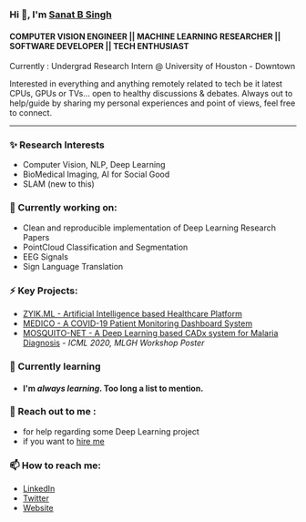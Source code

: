 ### Hi 👋, I'm [Sanat B Singh](https://snatsingh.github.io)
#### COMPUTER VISION ENGINEER || MACHINE LEARNING RESEARCHER || SOFTWARE DEVELOPER || TECH ENTHUSIAST

Currently : Undergrad Research Intern @ University of Houston - Downtown

Interested in everything and anything remotely related to tech be it latest CPUs, GPUs or TVs... open to healthy discussions & debates.
Always out to help/guide by sharing my personal experiences and point of views, feel free to connect.

---
### ✨ Research Interests
- Computer Vision, NLP, Deep Learning
- BioMedical Imaging, AI for Social Good
- SLAM (new to this)

### 🔭 Currently working on:
- Clean and reproducible implementation of Deep Learning Research Papers
- PointCloud Classification and Segmentation
- EEG Signals
- Sign Language Translation

### ⚡ Key Projects:
- [ZYIK.ML - Artificial Intelligence based Healthcare Platform](https://zyik.ml/)
- [MEDICO - A COVID-19 Patient Monitoring Dashboard System](http://zyik-medico.herokuapp.com/index.html)
- [MOSQUITO-NET - A Deep Learning based CADx system for Malaria Diagnosis](https://drive.google.com/file/d/1OoCqThpsm9N38eUTGNmxwRhVat8IxWVl/view) - *ICML 2020, MLGH Workshop Poster*

### 🌱 Currently learning
- #### I'm *always learning*. Too long a list to mention. 

### 💬 Reach out to me :
- for help regarding some Deep Learning project
- if you want to [hire me](https://sanatbsingh.ml/files/cv.pdf)

### 📫 How to reach me:
- [LinkedIn](https://www.linkedin.com/in/sanatbsingh/)
- [Twitter](https://twitter.com/netdrop78)
- [Website](https://sanatsingh.github.io/)
